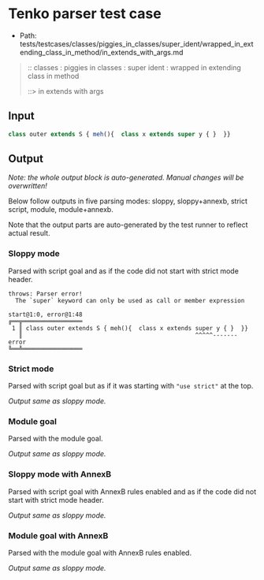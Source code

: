 # Tenko parser test case

- Path: tests/testcases/classes/piggies_in_classes/super_ident/wrapped_in_extending_class_in_method/in_extends_with_args.md

> :: classes : piggies in classes : super ident : wrapped in extending class in method
>
> ::> in extends with args

## Input

`````js
class outer extends S { meh(){  class x extends super y { }  }}
`````

## Output

_Note: the whole output block is auto-generated. Manual changes will be overwritten!_

Below follow outputs in five parsing modes: sloppy, sloppy+annexb, strict script, module, module+annexb.

Note that the output parts are auto-generated by the test runner to reflect actual result.

### Sloppy mode

Parsed with script goal and as if the code did not start with strict mode header.

`````
throws: Parser error!
  The `super` keyword can only be used as call or member expression

start@1:0, error@1:48
╔══╦═════════════════
 1 ║ class outer extends S { meh(){  class x extends super y { }  }}
   ║                                                 ^^^^^------- error
╚══╩═════════════════

`````

### Strict mode

Parsed with script goal but as if it was starting with `"use strict"` at the top.

_Output same as sloppy mode._

### Module goal

Parsed with the module goal.

_Output same as sloppy mode._

### Sloppy mode with AnnexB

Parsed with script goal with AnnexB rules enabled and as if the code did not start with strict mode header.

_Output same as sloppy mode._

### Module goal with AnnexB

Parsed with the module goal with AnnexB rules enabled.

_Output same as sloppy mode._
